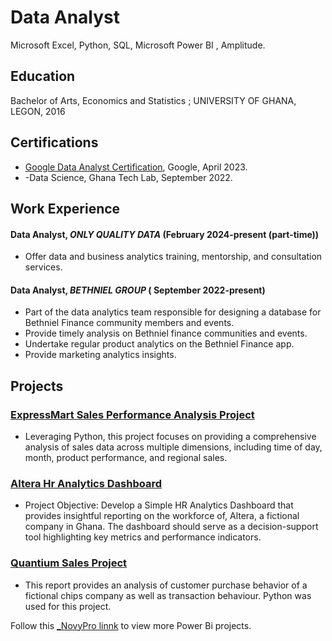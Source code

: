 # Data Analyst
Microsoft Excel, Python, SQL, Microsoft Power BI , Amplitude.


## Education
Bachelor of Arts, Economics and Statistics  ;    UNIVERSITY OF GHANA, LEGON, 2016 


## Certifications
- [Google Data Analyst Certification](https://www.credly.com/badges/29d3aa6f-918b-42a9-9e52-5e22fb55422e/public_url), Google, April 2023.
- -Data Science, Ghana Tech Lab, September 2022.


## Work Experience
####  Data Analyst, _ONLY QUALITY DATA_ (February 2024-present (part-time))
- Offer data and business analytics training, mentorship, and consultation services. 


#### Data Analyst, _BETHNIEL GROUP_ ( September 2022-present)
- Part of the data analytics team responsible for designing a database for Bethniel Finance community members and events.
- Provide timely analysis on Bethniel finance communities and events.
- Undertake regular product analytics on the Bethniel Finance app.
- Provide marketing analytics insights.

## Projects
### [ExpressMart Sales Performance Analysis Project](https://github.com/MoedBartels/ExpressMart_Data_Project)
- Leveraging Python, this project focuses on providing a comprehensive analysis of sales data across multiple
 dimensions, including time of day, month, product performance, and regional sales.

### [Altera Hr Analytics Dashboard](https://github.com/MoedBartels/Altera-HR-Project)
- Project Objective: Develop a Simple HR Analytics Dashboard that provides 
insightful reporting on the workforce of, Altera, a fictional company in Ghana. 
The dashboard should serve as a decision-support tool highlighting key metrics 
and performance indicators.

### [Quantium Sales Project](https://github.com/MoedBartels/Quantium-Sales-Project)
- This report provides an analysis of customer purchase behavior of a fictional chips company as well as transaction behaviour. Python was used for this project.

Follow this [_NovyPro linnk](https://www.novypro.com/profile_projects/moedbartels) to view more Power Bi projects. 









